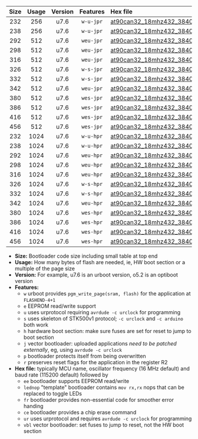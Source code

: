 |Size|Usage|Version|Features|Hex file|
|:-:|:-:|:-:|:-:|:--|
|232|256|u7.6|`w-u-jpr`|[at90can32_18mhz432_38400bps_ur_vbl.hex](https://raw.githubusercontent.com/stefanrueger/urboot/main/bootloaders/at90can32/fcpu_18mhz432/38400_bps/at90can32_18mhz432_38400bps_ur_vbl.hex)|
|238|256|u7.6|`w-u-jpr`|[at90can32_18mhz432_38400bps_lednop_ur_vbl.hex](https://raw.githubusercontent.com/stefanrueger/urboot/main/bootloaders/at90can32/fcpu_18mhz432/38400_bps/at90can32_18mhz432_38400bps_lednop_ur_vbl.hex)|
|292|512|u7.6|`weu-jpr`|[at90can32_18mhz432_38400bps_ee_ur_vbl.hex](https://raw.githubusercontent.com/stefanrueger/urboot/main/bootloaders/at90can32/fcpu_18mhz432/38400_bps/at90can32_18mhz432_38400bps_ee_ur_vbl.hex)|
|298|512|u7.6|`weu-jpr`|[at90can32_18mhz432_38400bps_ee_lednop_ur_vbl.hex](https://raw.githubusercontent.com/stefanrueger/urboot/main/bootloaders/at90can32/fcpu_18mhz432/38400_bps/at90can32_18mhz432_38400bps_ee_lednop_ur_vbl.hex)|
|316|512|u7.6|`weu-jpr`|[at90can32_18mhz432_38400bps_ee_lednop_fr_ur_vbl.hex](https://raw.githubusercontent.com/stefanrueger/urboot/main/bootloaders/at90can32/fcpu_18mhz432/38400_bps/at90can32_18mhz432_38400bps_ee_lednop_fr_ur_vbl.hex)|
|326|512|u7.6|`w-s-jpr`|[at90can32_18mhz432_38400bps_vbl.hex](https://raw.githubusercontent.com/stefanrueger/urboot/main/bootloaders/at90can32/fcpu_18mhz432/38400_bps/at90can32_18mhz432_38400bps_vbl.hex)|
|332|512|u7.6|`w-s-jpr`|[at90can32_18mhz432_38400bps_lednop_vbl.hex](https://raw.githubusercontent.com/stefanrueger/urboot/main/bootloaders/at90can32/fcpu_18mhz432/38400_bps/at90can32_18mhz432_38400bps_lednop_vbl.hex)|
|342|512|u7.6|`weu-jpr`|[at90can32_18mhz432_38400bps_ee_lednop_fr_ce_ur_vbl.hex](https://raw.githubusercontent.com/stefanrueger/urboot/main/bootloaders/at90can32/fcpu_18mhz432/38400_bps/at90can32_18mhz432_38400bps_ee_lednop_fr_ce_ur_vbl.hex)|
|380|512|u7.6|`wes-jpr`|[at90can32_18mhz432_38400bps_ee_vbl.hex](https://raw.githubusercontent.com/stefanrueger/urboot/main/bootloaders/at90can32/fcpu_18mhz432/38400_bps/at90can32_18mhz432_38400bps_ee_vbl.hex)|
|386|512|u7.6|`wes-jpr`|[at90can32_18mhz432_38400bps_ee_lednop_vbl.hex](https://raw.githubusercontent.com/stefanrueger/urboot/main/bootloaders/at90can32/fcpu_18mhz432/38400_bps/at90can32_18mhz432_38400bps_ee_lednop_vbl.hex)|
|416|512|u7.6|`wes-jpr`|[at90can32_18mhz432_38400bps_ee_lednop_fr_vbl.hex](https://raw.githubusercontent.com/stefanrueger/urboot/main/bootloaders/at90can32/fcpu_18mhz432/38400_bps/at90can32_18mhz432_38400bps_ee_lednop_fr_vbl.hex)|
|456|512|u7.6|`wes-jpr`|[at90can32_18mhz432_38400bps_ee_lednop_fr_ce_vbl.hex](https://raw.githubusercontent.com/stefanrueger/urboot/main/bootloaders/at90can32/fcpu_18mhz432/38400_bps/at90can32_18mhz432_38400bps_ee_lednop_fr_ce_vbl.hex)|
|232|1024|u7.6|`w-u-hpr`|[at90can32_18mhz432_38400bps_ur.hex](https://raw.githubusercontent.com/stefanrueger/urboot/main/bootloaders/at90can32/fcpu_18mhz432/38400_bps/at90can32_18mhz432_38400bps_ur.hex)|
|238|1024|u7.6|`w-u-hpr`|[at90can32_18mhz432_38400bps_lednop_ur.hex](https://raw.githubusercontent.com/stefanrueger/urboot/main/bootloaders/at90can32/fcpu_18mhz432/38400_bps/at90can32_18mhz432_38400bps_lednop_ur.hex)|
|292|1024|u7.6|`weu-hpr`|[at90can32_18mhz432_38400bps_ee_ur.hex](https://raw.githubusercontent.com/stefanrueger/urboot/main/bootloaders/at90can32/fcpu_18mhz432/38400_bps/at90can32_18mhz432_38400bps_ee_ur.hex)|
|298|1024|u7.6|`weu-hpr`|[at90can32_18mhz432_38400bps_ee_lednop_ur.hex](https://raw.githubusercontent.com/stefanrueger/urboot/main/bootloaders/at90can32/fcpu_18mhz432/38400_bps/at90can32_18mhz432_38400bps_ee_lednop_ur.hex)|
|316|1024|u7.6|`weu-hpr`|[at90can32_18mhz432_38400bps_ee_lednop_fr_ur.hex](https://raw.githubusercontent.com/stefanrueger/urboot/main/bootloaders/at90can32/fcpu_18mhz432/38400_bps/at90can32_18mhz432_38400bps_ee_lednop_fr_ur.hex)|
|326|1024|u7.6|`w-s-hpr`|[at90can32_18mhz432_38400bps.hex](https://raw.githubusercontent.com/stefanrueger/urboot/main/bootloaders/at90can32/fcpu_18mhz432/38400_bps/at90can32_18mhz432_38400bps.hex)|
|332|1024|u7.6|`w-s-hpr`|[at90can32_18mhz432_38400bps_lednop.hex](https://raw.githubusercontent.com/stefanrueger/urboot/main/bootloaders/at90can32/fcpu_18mhz432/38400_bps/at90can32_18mhz432_38400bps_lednop.hex)|
|342|1024|u7.6|`weu-hpr`|[at90can32_18mhz432_38400bps_ee_lednop_fr_ce_ur.hex](https://raw.githubusercontent.com/stefanrueger/urboot/main/bootloaders/at90can32/fcpu_18mhz432/38400_bps/at90can32_18mhz432_38400bps_ee_lednop_fr_ce_ur.hex)|
|380|1024|u7.6|`wes-hpr`|[at90can32_18mhz432_38400bps_ee.hex](https://raw.githubusercontent.com/stefanrueger/urboot/main/bootloaders/at90can32/fcpu_18mhz432/38400_bps/at90can32_18mhz432_38400bps_ee.hex)|
|386|1024|u7.6|`wes-hpr`|[at90can32_18mhz432_38400bps_ee_lednop.hex](https://raw.githubusercontent.com/stefanrueger/urboot/main/bootloaders/at90can32/fcpu_18mhz432/38400_bps/at90can32_18mhz432_38400bps_ee_lednop.hex)|
|416|1024|u7.6|`wes-hpr`|[at90can32_18mhz432_38400bps_ee_lednop_fr.hex](https://raw.githubusercontent.com/stefanrueger/urboot/main/bootloaders/at90can32/fcpu_18mhz432/38400_bps/at90can32_18mhz432_38400bps_ee_lednop_fr.hex)|
|456|1024|u7.6|`wes-hpr`|[at90can32_18mhz432_38400bps_ee_lednop_fr_ce.hex](https://raw.githubusercontent.com/stefanrueger/urboot/main/bootloaders/at90can32/fcpu_18mhz432/38400_bps/at90can32_18mhz432_38400bps_ee_lednop_fr_ce.hex)|

- **Size:** Bootloader code size including small table at top end
- **Usage:** How many bytes of flash are needed, ie, HW boot section or a multiple of the page size
- **Version:** For example, u7.6 is an urboot version, o5.2 is an optiboot version
- **Features:**
  + `w` urboot provides `pgm_write_page(sram, flash)` for the application at `FLASHEND-4+1`
  + `e` EEPROM read/write support
  + `u` uses urprotocol requiring `avrdude -c urclock` for programming
  + `s` uses skeleton of STK500v1 protocol; `-c urclock` and `-c arduino` both work
  + `h` hardware boot section: make sure fuses are set for reset to jump to boot section
  + `j` vector bootloader: uploaded applications *need to be patched externally*, eg, using `avrdude -c urclock`
  + `p` bootloader protects itself from being overwritten
  + `r` preserves reset flags for the application in the register R2
- **Hex file:** typically MCU name, oscillator frequency (16 MHz default) and baud rate (115200 default) followed by
  + `ee` bootloader supports EEPROM read/write
  + `lednop` "template" bootloader contains `mov rx,rx` nops that can be replaced to toggle LEDs
  + `fr` bootloader provides non-essential code for smoother error handing
  + `ce` bootloader provides a chip erase command
  + `ur` uses urprotocol and requires `avrdude -c urclock` for programming
  + `vbl` vector bootloader: set fuses to jump to reset, not the HW boot section
